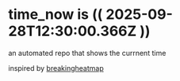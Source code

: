 # time_now is (( 2025-09-28T12:30:00.366Z ))

an automated repo that shows the currnent time

inspired by [breakingheatmap](https://github.com/breakingheatmap/breakingheatmap)